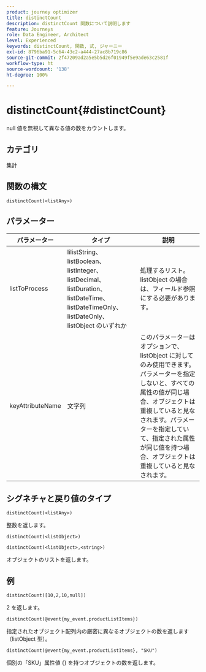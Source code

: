 ```yaml
---
product: journey optimizer
title: distinctCount
description: distinctCount 関数について説明します
feature: Journeys
role: Data Engineer, Architect
level: Experienced
keywords: distinctCount, 関数, 式, ジャーニー
exl-id: 8796ba91-5c64-43c2-a444-27ac8b719c86
source-git-commit: 2f47209ad2a5e5b5d26f01949f5e9ade63c2581f
workflow-type: ht
source-wordcount: '138'
ht-degree: 100%

---
```


# distinctCount{#distinctCount}

null 値を無視して異なる値の数をカウントします。

## カテゴリ

集計

## 関数の構文

`distinctCount(<listAny>)`

## パラメーター

| パラメーター | タイプ | 説明 |
|-----------|------------------|------------------|
| listToProcess | lilistString、listBoolean、listInteger、listDecimal、listDuration、listDateTime、listDateTimeOnly、listDateOnly、listObject のいずれか | 処理するリスト。listObject の場合は、フィールド参照にする必要があります。 |
| keyAttributeName | 文字列 | このパラメーターはオプションで、listObject に対してのみ使用できます。パラメーターを指定しないと、すべての属性の値が同じ場合、オブジェクトは重複していると見なされます。パラメーターを指定していて、指定された属性が同じ値を持つ場合、オブジェクトは重複していると見なされます。 |

## シグネチャと戻り値のタイプ

`distinctCount(<listAny>)`

整数を返します。

`distinctCount(<listObject>)`

`distinctCount(<listObject>,<string>)`

オブジェクトのリストを返します。


## 例

`distinctCount([10,2,10,null])`

2 を返します。

`distinctCount(@event{my_event.productListItems})`

指定されたオブジェクト配列内の厳密に異なるオブジェクトの数を返します（listObject 型）。

`distinctCount(@event{my_event.productListItems}, "SKU")`

個別の「SKU」属性値 {} を持つオブジェクトの数を返します。
